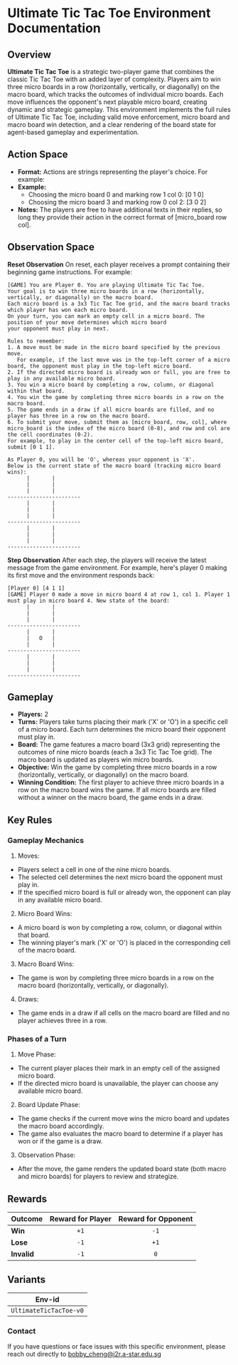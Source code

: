 # Ultimate Tic Tac Toe Environment Documentation

## Overview
**Ultimate Tic Tac Toe** is a strategic two-player game that combines the classic Tic Tac Toe with an added layer of complexity. Players aim to win three micro boards in a row (horizontally, vertically, or diagonally) on the macro board, which tracks the outcomes of individual micro boards. Each move influences the opponent's next playable micro board, creating dynamic and strategic gameplay. This environment implements the full rules of Ultimate Tic Tac Toe, including valid move enforcement, micro board and macro board win detection, and a clear rendering of the board state for agent-based gameplay and experimentation.

## Action Space
- **Format:** Actions are strings representing the player's choice. For example:
- **Example:**
    - Choosing the micro board 0 and marking row 1 col 0: [0 1 0]
    - Choosing the micro board 3 and marking row 0 col 2: [3 0 2]
- **Notes:** The players are free to have additional texts in their replies, so long they provide their action in the correct format of [micro_board row col].

## Observation Space
**Reset Observation**
On reset, each player receives a prompt containing their beginning game instructions. For example:
```plaintext
[GAME] You are Player 0. You are playing Ultimate Tic Tac Toe.
Your goal is to win three micro boards in a row (horizontally, vertically, or diagonally) on the macro board.
Each micro board is a 3x3 Tic Tac Toe grid, and the macro board tracks which player has won each micro board.
On your turn, you can mark an empty cell in a micro board. The position of your move determines which micro board
your opponent must play in next.

Rules to remember:
1. A move must be made in the micro board specified by the previous move.
   For example, if the last move was in the top-left corner of a micro board, the opponent must play in the top-left micro board.
2. If the directed micro board is already won or full, you are free to play in any available micro board.
3. You win a micro board by completing a row, column, or diagonal within that board.
4. You win the game by completing three micro boards in a row on the macro board.
5. The game ends in a draw if all micro boards are filled, and no player has three in a row on the macro board.
6. To submit your move, submit them as [micro_board, row, col], where micro_board is the index of the micro board (0-8), and row and col are the cell coordinates (0-2).
For example, to play in the center cell of the top-left micro board, submit [0 1 1].

As Player 0, you will be 'O', whereas your opponent is 'X'.
Below is the current state of the macro board (tracking micro board wins):
      |       |      
      |       |      
      |       |      
-----------------------
      |       |      
      |       |      
      |       |      
-----------------------
      |       |      
      |       |      
      |       |      
-----------------------
```

**Step Observation**
After each step, the players will receive the latest message from the game environment. For example, here's player 0 making its first move and the environment responds back:
```plaintext
[Player 0] [4 1 1]
[GAME] Player 0 made a move in micro board 4 at row 1, col 1. Player 1 must play in micro board 4. New state of the board:
      |       |      
      |       |      
      |       |      
-----------------------
      |       |      
      |   O   |      
      |       |      
-----------------------
      |       |      
      |       |      
      |       |      
-----------------------
```

## Gameplay
- **Players:** 2
- **Turns:** Players take turns placing their mark ('X' or 'O') in a specific cell of a micro board. Each turn determines the micro board their opponent must play in.
- **Board:** The game features a macro board (3x3 grid) representing the outcomes of nine micro boards (each a 3x3 Tic Tac Toe grid). The macro board is updated as players win micro boards.
- **Objective:** Win the game by completing three micro boards in a row (horizontally, vertically, or diagonally) on the macro board.
- **Winning Condition:** The first player to achieve three micro boards in a row on the macro board wins the game. If all micro boards are filled without a winner on the macro board, the game ends in a draw.

## Key Rules
### Gameplay Mechanics
1. Moves:
- Players select a cell in one of the nine micro boards.
- The selected cell determines the next micro board the opponent must play in.
- If the specified micro board is full or already won, the opponent can play in any available micro board.

2. Micro Board Wins:
- A micro board is won by completing a row, column, or diagonal within that board.
- The winning player's mark ('X' or 'O') is placed in the corresponding cell of the macro board.

3. Macro Board Wins:
- The game is won by completing three micro boards in a row on the macro board (horizontally, vertically, or diagonally).

4. Draws:
- The game ends in a draw if all cells on the macro board are filled and no player achieves three in a row.

### Phases of a Turn

1. Move Phase:
- The current player places their mark in an empty cell of the assigned micro board.
- If the directed micro board is unavailable, the player can choose any available micro board.

2. Board Update Phase:
- The game checks if the current move wins the micro board and updates the macro board accordingly.
- The game also evaluates the macro board to determine if a player has won or if the game is a draw.

3. Observation Phase:
- After the move, the game renders the updated board state (both macro and micro boards) for players to review and strategize.

## Rewards

| Outcome          | Reward for Player | Reward for Opponent |
|------------------|:-----------------:|:-------------------:|
| **Win**          | `+1`              | `-1`                |
| **Lose**         | `-1`              | `+1`                |
| **Invalid**      | `-1`              | `0`                 |

## Variants

| Env-id                  |
|-------------------------|
| `UltimateTicTacToe-v0`  |


### Contact
If you have questions or face issues with this specific environment, please reach out directly to bobby_cheng@i2r.a-star.edu.sg
